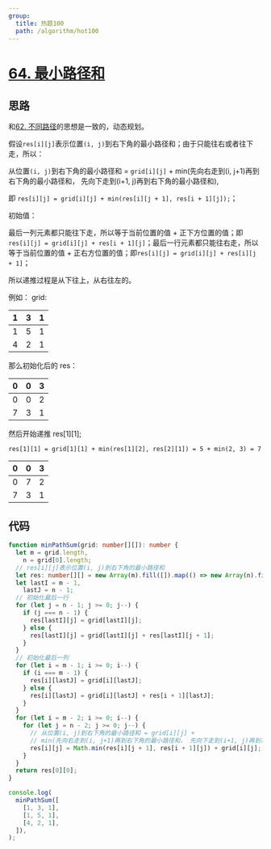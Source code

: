 ```yaml
---
group:
  title: 热题100
  path: /algorithm/hot100
---
```


# [64. 最小路径和](https://leetcode.cn/problems/minimum-path-sum/)

## 思路

和[62. 不同路径](./062_uniquePaths.md)的思想是一致的，动态规划。

假设`res[i][j]`表示位置`(i, j)`到右下角的最小路径和；由于只能往右或者往下走，所以：

从位置`(i, j)`到右下角的最小路径和 = `grid[i][j]` + min(先向右走到(i, j+1)再到右下角的最小路径和， 先向下走到(i+1, j)再到右下角的最小路径和),

即 `res[i][j] = grid[i][j] + min(res[i][j + 1], res[i + 1][j]);`；

初始值：

最后一列元素都只能往下走，所以等于当前位置的值 + 正下方位置的值；即`res[i][j] = grid[i][j] + res[i + 1][j]`；最后一行元素都只能往右走，所以等于当前位置的值 + 正右方位置的值；即`res[i][j] = grid[i][j] + res[i][j + 1]`；

所以递推过程是从下往上，从右往左的。

例如： grid:

|  1  |  3  |  1  |
| :-: | :-: | :-: |
|  1  |  5  |  1  |
|  4  |  2  |  1  |

那么初始化后的 res：

|  0  |  0  |  3  |
| :-: | :-: | :-: |
|  0  |  0  |  2  |
|  7  |  3  |  1  |

然后开始递推 res[1][1];

```text
res[1][1] = grid[1][1] + min(res[1][2], res[2][1]) = 5 + min(2, 3) = 7
```

|  0  |  0  |  3  |
| :-: | :-: | :-: |
|  0  |  7  |  2  |
|  7  |  3  |  1  |

## 代码

```typescript
function minPathSum(grid: number[][]): number {
  let m = grid.length,
    n = grid[0].length;
  // res[i][j]表示位置(i, j)到右下角的最小路径和
  let res: number[][] = new Array(m).fill([]).map(() => new Array(n).fill(0));
  let lastI = m - 1,
    lastJ = n - 1;
  // 初始化最后一行
  for (let j = n - 1; j >= 0; j--) {
    if (j === n - 1) {
      res[lastI][j] = grid[lastI][j];
    } else {
      res[lastI][j] = grid[lastI][j] + res[lastI][j + 1];
    }
  }
  // 初始化最后一列
  for (let i = m - 1; i >= 0; i--) {
    if (i === m - 1) {
      res[i][lastJ] = grid[i][lastJ];
    } else {
      res[i][lastJ] = grid[i][lastJ] + res[i + 1][lastJ];
    }
  }
  for (let i = m - 2; i >= 0; i--) {
    for (let j = n - 2; j >= 0; j--) {
      // 从位置(i, j)到右下角的最小路径和 = grid[i][j] +
      // min(先向右走到(i, j+1)再到右下角的最小路径和， 先向下走到(i+1, j)再到右下角的最小路径和)
      res[i][j] = Math.min(res[i][j + 1], res[i + 1][j]) + grid[i][j];
    }
  }
  return res[0][0];
}

console.log(
  minPathSum([
    [1, 3, 1],
    [1, 5, 1],
    [4, 2, 1],
  ]),
);
```

